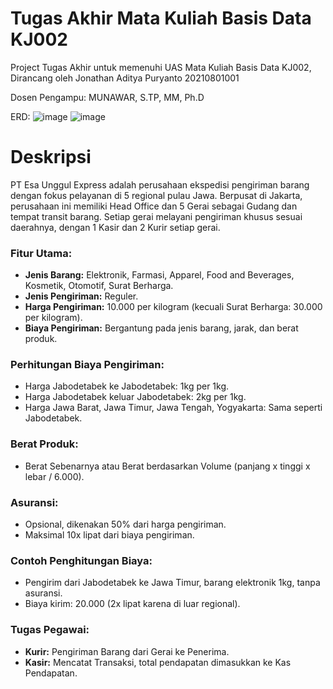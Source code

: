 # Tugas Akhir Mata Kuliah Basis Data KJ002

Project Tugas Akhir untuk memenuhi UAS Mata Kuliah Basis Data KJ002, Dirancang oleh Jonathan Aditya Puryanto 20210801001

Dosen Pengampu: MUNAWAR, S.TP, MM, Ph.D

ERD:
![image](https://github.com/Jonathan2511/UAS-Basis-Data-KJ002/assets/96692358/0a849a39-9751-4147-bb23-8f7e7a4ecb33)
![image](https://github.com/Jonathan2511/UAS-Basis-Data-KJ002/assets/96692358/fbc2a1b9-a86f-4845-9402-e3818f6581ea)



# Deskripsi
PT Esa Unggul Express adalah perusahaan ekspedisi pengiriman barang dengan fokus pelayanan di 5 regional pulau Jawa. Berpusat di Jakarta, perusahaan ini memiliki Head Office dan 5 Gerai sebagai Gudang dan tempat transit barang. Setiap gerai melayani pengiriman khusus sesuai daerahnya, dengan 1 Kasir dan 2 Kurir setiap gerai.

### Fitur Utama:
- **Jenis Barang:** Elektronik, Farmasi, Apparel, Food and Beverages, Kosmetik, Otomotif, Surat Berharga.
- **Jenis Pengiriman:** Reguler.
- **Harga Pengiriman:** 10.000 per kilogram (kecuali Surat Berharga: 30.000 per kilogram).
- **Biaya Pengiriman:** Bergantung pada jenis barang, jarak, dan berat produk.
  
### Perhitungan Biaya Pengiriman:
- Harga Jabodetabek ke Jabodetabek: 1kg per 1kg.
- Harga Jabodetabek keluar Jabodetabek: 2kg per 1kg.
- Harga Jawa Barat, Jawa Timur, Jawa Tengah, Yogyakarta: Sama seperti Jabodetabek.

### Berat Produk:
- Berat Sebenarnya atau Berat berdasarkan Volume (panjang x tinggi x lebar / 6.000).

### Asuransi:
- Opsional, dikenakan 50% dari harga pengiriman.
- Maksimal 10x lipat dari biaya pengiriman.

### Contoh Penghitungan Biaya:
- Pengirim dari Jabodetabek ke Jawa Timur, barang elektronik 1kg, tanpa asuransi.
- Biaya kirim: 20.000 (2x lipat karena di luar regional).

### Tugas Pegawai:
- **Kurir:** Pengiriman Barang dari Gerai ke Penerima.
- **Kasir:** Mencatat Transaksi, total pendapatan dimasukkan ke Kas Pendapatan.
